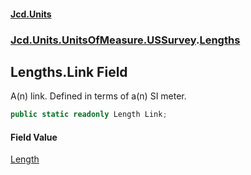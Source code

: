 #### [Jcd.Units](index.md 'index')
### [Jcd.Units.UnitsOfMeasure.USSurvey](Jcd.Units.UnitsOfMeasure.USSurvey.md 'Jcd.Units.UnitsOfMeasure.USSurvey').[Lengths](Jcd.Units.UnitsOfMeasure.USSurvey.Lengths.md 'Jcd.Units.UnitsOfMeasure.USSurvey.Lengths')

## Lengths.Link Field

A(n) link. Defined in terms of a(n) SI meter.

```csharp
public static readonly Length Link;
```

#### Field Value
[Length](Jcd.Units.UnitTypes.Length.md 'Jcd.Units.UnitTypes.Length')